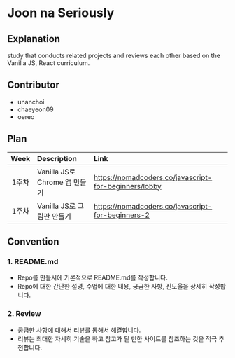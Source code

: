 # Joon na Seriously
## Explanation
study that conducts related projects and reviews each other based on the Vanilla JS, React curriculum.

## Contributor
- unanchoi
- chaeyeon09
- oereo


## Plan
|Week|Description|Link|
|:---:|:---|:---|
|1주차|Vanilla JS로 Chrome 앱 만들기|https://nomadcoders.co/javascript-for-beginners/lobby|
|1주차|Vanilla JS로 그림판 만들기|https://nomadcoders.co/javascript-for-beginners-2|


## Convention
### 1. README.md
- Repo를 만들시에 기본적으로 README.md를 작성합니다.
- Repo에 대한 간단한 설명, 수업에 대한 내용, 궁금한 사항, 진도율을  상세히 작성합니다.

### 2. Review
- 궁금한 사항에 대해서 리뷰를 통해서 해결합니다.
- 리뷰는 최대한 자세히 기술을 하고 참고가 될 만한 사이트를 참조하는 것을 적극 추천합니다. 
